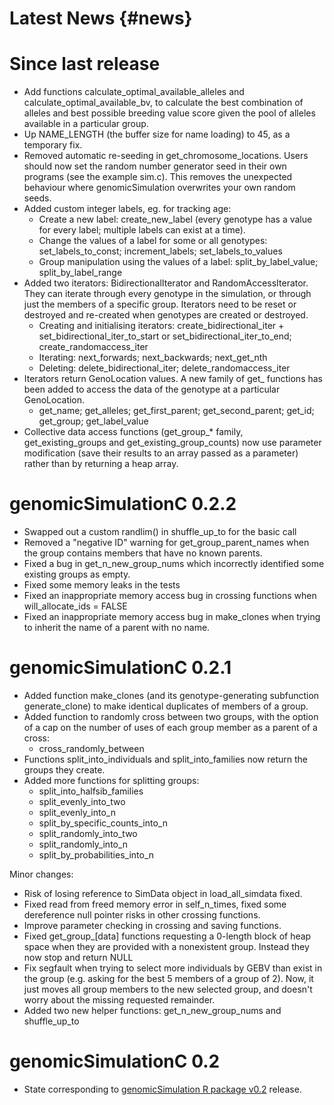 Latest News       {#news}
===========

# Since last release

- Add functions calculate_optimal_available_alleles and calculate_optimal_available_bv, to calculate the best combination of alleles and best possible breeding value score given the pool of alleles available in a particular group.
- Up NAME_LENGTH (the buffer size for name loading) to 45, as a temporary fix.
- Removed automatic re-seeding in get_chromosome_locations. Users should now set the random number generator seed in their own programs (see the example sim.c). This removes the unexpected behaviour where genomicSimulation overwrites your own random seeds.
- Added custom integer labels, eg. for tracking age:
	- Create a new label: create_new_label (every genotype has a value for every label; multiple labels can exist at a time).
	- Change the values of a label for some or all genotypes: set_labels_to_const; increment_labels; set_labels_to_values
	- Group manipulation using the values of a label: split_by_label_value; split_by_label_range
- Added two iterators: BidirectionalIterator and RandomAccessIterator. They can iterate through every genotype in the simulation, or through just the members of a specific group. Iterators need to be reset or destroyed and re-created when genotypes are created or destroyed.
	- Creating and initialising iterators: create_bidirectional_iter + set_bidirectional_iter_to_start or set_bidirectional_iter_to_end;  create_randomaccess_iter
	- Iterating: next_forwards; next_backwards; next_get_nth
	- Deleting: delete_bidirectional_iter; delete_randomaccess_iter
- Iterators return GenoLocation values. A new family of get_ functions has been added to access the data of the genotype at a particular GenoLocation.
	- get_name; get_alleles; get_first_parent; get_second_parent; get_id; get_group; get_label_value
- Collective data access functions (get_group_\* family, get_existing_groups and get_existing_group_counts) now use parameter modification (save their results to an array passed as a parameter) rather than by returning a heap array.

# genomicSimulationC 0.2.2

- Swapped out a custom randlim() in shuffle_up_to for the basic call
- Removed a "negative ID" warning for get_group_parent_names when the group contains members that have no known parents.
- Fixed a bug in get_n_new_group_nums which incorrectly identified some existing groups as empty.
- Fixed some memory leaks in the tests
- Fixed an inappropriate memory access bug in crossing functions when will_allocate_ids = FALSE
- Fixed an inappropriate memory access bug in make_clones when trying to inherit the name of a parent with no name.

# genomicSimulationC 0.2.1

- Added function make_clones (and its genotype-generating subfunction generate_clone) to make identical duplicates of members of a group.
- Added function to randomly cross between two groups, with the option of a cap on the number of uses of each group member as a parent of a cross:
    - cross_randomly_between
- Functions split_into_individuals and split_into_families now return the groups they create.
- Added more functions for splitting groups:
    - split_into_halfsib_families
    - split_evenly_into_two
    - split_evenly_into_n
    - split_by_specific_counts_into_n
    - split_randomly_into_two
    - split_randomly_into_n
    - split_by_probabilities_into_n

Minor changes:

- Risk of losing reference to SimData object in load_all_simdata fixed.
- Fixed read from freed memory error in self_n_times, fixed some dereference null pointer risks in other crossing functions.
- Improve parameter checking in crossing and saving functions.
- Fixed get_group_[data] functions requesting a 0-length block of heap space when they are provided with a nonexistent group. Instead they now stop and return NULL
- Fix segfault when trying to select more individuals by GEBV than exist in the group (e.g. asking for the best 5 members of a group of 2). Now, it just moves all group members to the new selected group, and doesn't worry about the missing requested remainder.
- Added two new helper functions: get_n_new_group_nums and shuffle_up_to


# genomicSimulationC 0.2

- State corresponding to [genomicSimulation R package v0.2](https://github.com/vllrs/genomicSimulation/releases/tag/v0.2) release.